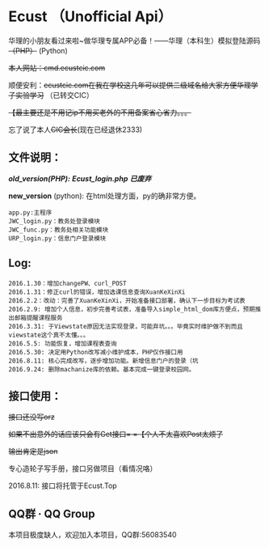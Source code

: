 
Ecust （Unofficial Api）
=====

华理的小朋友看过来啦~做华理专属APP必备！——华理（本科生）模拟登陆源码~~（PHP）~~ (Python)

~~本人网站：cmd.ecustcic.com~~

顺便安利：~~ecustcic.com在我在学校这几年可以提供二级域名给大家方便华理学子实验学习~~ （已转交CIC）

~~【最主要还是不用记ip不用买老外的不用备案省心省力。。。~~

忘了说了本人~~CIC会长~~(现在已经退休2333)

文件说明：
-----

___old_version(PHP):___
    ___Ecust_login.php___
___已废弃___

__new_version__ (python):
在html处理方面，py的确非常方便。

    app.py:主程序
    JWC_login.py：教务处登录模块
    JWC_func.py：教务处相关功能模块
    URP_login.py：信息门户登录模块

Log:
-----

    2016.1.30：增加changePW、curl_POST
    2016.1.31：修正curl的错误，增加选课信息查询XuanKeXinXi
    2016.2.2：改动：完善了XuanKeXinXi，开始准备接口部署，确认下一步目标为考试表
    2016.2.9: 增加个人信息，初步完善考试表，准备导入simple_html_dom库方便点，预期推出邮箱提醒课程服务
    2016.3.31: 于Viewstate原因无法实现登录，可能弃坑。。。毕竟实时维护做不到而且viewstate这个真不太懂。。。
    2016.5.5: 功能恢复，增加课程表查询
    2016.5.30: 决定用Python改写减小维护成本，PHP仅作接口用
    2016.8.11: 核心完成改写，逐步增加功能。新增信息门户的登录（坑
    2016.9.24: 删除machanize库的依赖。基本完成一键登录校园网。



接口使用：
-----

~~接口还没写orz~~

~~如果不出意外的话应该只会有Get接口= =【个人不太喜欢Post太烦了~~

~~输出肯定是json~~

专心造轮子写手册，接口另做项目（看情况咯）

2016.8.11: 接口将托管于Ecust.Top

QQ群 · QQ Group
-----

本项目极度缺人，欢迎加入本项目，QQ群:56083540
